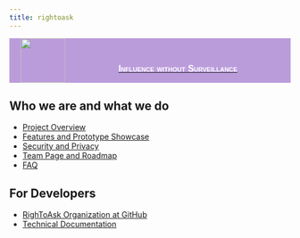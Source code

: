 ```yaml
---
title: rightoask
---
```


<a href="https://hackmd.io/peCERzhcRm-2HUtOGlgvRQ">
<div style="display: flex; align-items: flex-end; width=100%; background-color: #bb9cdb; justify-content: space-between">
    <img style="margin-left: 20px; height:80px" src="https://i.imgur.com/zbzGAzJ.png" />
    <p style="font: normal small-caps 900 16px sans-serif; color: white">
    Influence without Surveillance
    </p>
    <div style="clear:both;"></div>
</div>
</a>

## Who we are and what we do
- [Project Overview](/Fu59EsA3SRuMnRtL_MHuDw)
- [Features and Prototype Showcase](/5j2zhQiqRAW1SLJfydu2Hg)
- [Security and Privacy](/ttDlv_zvT-eufOUZM-LgJA)
- [Team Page and Roadmap](/Ccdce5TaSUKxKkfTv1pL0A)
- [FAQ](/1J16cdpJRfq761HQRpOsKA)

## For Developers
- [RighToAsk Organization at GitHub](https://github.com/RightToAskOrg)
- [Technical Documentation](https://github.com/RightToAskOrg/technical-docs)
